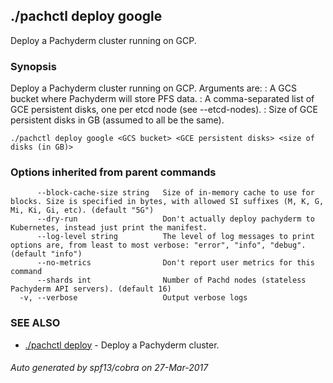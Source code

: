 ## ./pachctl deploy google

Deploy a Pachyderm cluster running on GCP.

### Synopsis


Deploy a Pachyderm cluster running on GCP.
Arguments are:
  <GCS bucket>: A GCS bucket where Pachyderm will store PFS data.
  <GCE persistent disks>: A comma-separated list of GCE persistent disks, one per etcd node (see --etcd-nodes).
  <size of disks>: Size of GCE persistent disks in GB (assumed to all be the same).


```
./pachctl deploy google <GCS bucket> <GCE persistent disks> <size of disks (in GB)>
```

### Options inherited from parent commands

```
      --block-cache-size string   Size of in-memory cache to use for blocks. Size is specified in bytes, with allowed SI suffixes (M, K, G, Mi, Ki, Gi, etc). (default "5G")
      --dry-run                   Don't actually deploy pachyderm to Kubernetes, instead just print the manifest.
      --log-level string          The level of log messages to print options are, from least to most verbose: "error", "info", "debug". (default "info")
      --no-metrics                Don't report user metrics for this command
      --shards int                Number of Pachd nodes (stateless Pachyderm API servers). (default 16)
  -v, --verbose                   Output verbose logs
```

### SEE ALSO
* [./pachctl deploy](./pachctl_deploy.md)	 - Deploy a Pachyderm cluster.

###### Auto generated by spf13/cobra on 27-Mar-2017
